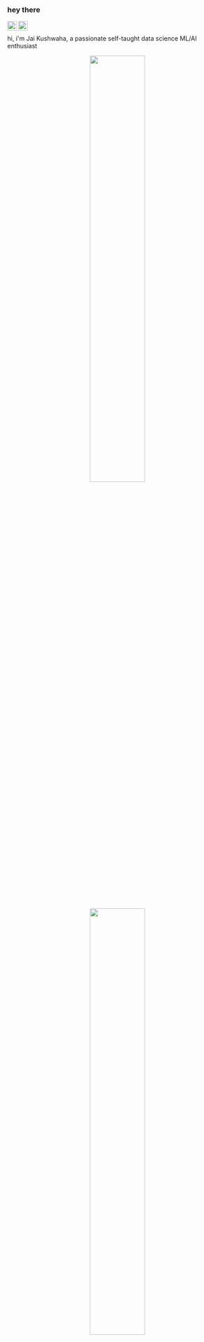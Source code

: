 ### hey there 

<a href="https://twitter.com/jaikushwaha88">
  <img align="left" alt="Jai Kushwaha | Twitter" width="22px" src="https://raw.githubusercontent.com/peterthehan/peterthehan/master/assets/twitter.svg" />
</a>
<a href="https://www.linkedin.com/in/jai-kushwaha/">
  <img align="left" alt="Jai's LinkedIN" width="22px" src="https://raw.githubusercontent.com/peterthehan/peterthehan/master/assets/linkedin.svg" />
</a>



<br />

hi, i'm Jai Kushwaha, a passionate self-taught data science ML/AI enthusiast

<p align="center">
  <img height="50%" width="auto" src ="https://github-readme-stats.vercel.app/api?username=jaikushwaha7&show_icons=true&count_private=true&theme=darcula&hide_border=true&hide=issues,contribs&bg_color=00000000">
  <img height="50%" width="auto" src ="https://github-readme-stats.vercel.app/api/top-langs/?username=jaikushwaha7&layout=compact&hide_border=true&theme=darcula&bg_color=00000000&langs_count=6&hide=jupyter%20notebook,tex,css,php&exclude_repo=Pacman-AI">
 
  <br>
  <br>
  
</p>

Here are some ideas to get you started:

🔭 I’m currently working on ... Predicting Delinquency and Loan Default in MSME sector of a PSU Bank.\
🌱 I’m currently learning ... AWS services and sagemaker.\
👯 I’m looking to collaborate on ... Data Models Interpretibility and Business Understanding effiective solutions.\ 
📫 How to reach me: ... [Linked IN](https://www.linkedin.com/in/jai-kushwaha/)\ 
⚡ Fun fact: ... I love to experiment with cooking and learning new Guitar pluckings.\

## Latest blog posts

<!-- BLOG-POST-LIST:START -->
- [How the term of Attention Mechanism was introduced and What and Why of Attention Mechanism](https://jaikushwaha7.medium.com/how-the-term-of-attention-mechanism-was-introduced-and-what-and-why-of-attention-mechanism-90d148625360)
- [AWS vs Azure vs Google Api comparison](https://jaikushwaha7.medium.com/aws-vs-azure-vs-google-api-comparison-77a0ffe4e3ba)
- [Finance and Risk Analytics in Banking](https://jaikushwaha7.medium.com/finance-and-risk-analytics-in-banking-e18a7f65b992)

📊 **this week i spent my time on:**
<!--START_SECTION:waka-->

```text
Python   15 hrs 9 mins   ██████████████████████░░░   88.53 %
R     	 1 hr 20 mins    ██░░░░░░░░░░░░░░░░░░░░░░░   07.88 %
Tableau  24 mins         ▓░░░░░░░░░░░░░░░░░░░░░░░░   02.36 %
SAS      10 mins         ▒░░░░░░░░░░░░░░░░░░░░░░░░   01.06 %
GIT      1 min           ░░░░░░░░░░░░░░░░░░░░░░░░░   00.13 %
Looker   0 secs          ░░░░░░░░░░░░░░░░░░░░░░░░░   00.02 %
```

<!--END_SECTION:waka-->
